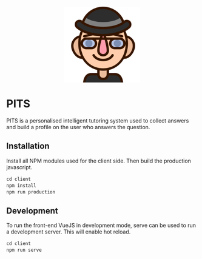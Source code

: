 <p align="center">
<img src="https://github.com/AJTootell/PITS/blob/master/client/src/assets/logo.png?raw=true" align="center" width="200">
  <h1>PITS</h1>
</p>

PITS is a personalised intelligent tutoring system used to collect answers and build a profile on the user who answers the question.

## Installation

Install all NPM modules used for the client side. Then build the production javascript.

```javascript
cd client
npm install
npm run production
```

## Development

To run the front-end VueJS in development mode, serve can be used to run a development server. This will enable hot reload.

```javascript
cd client
npm run serve
```
